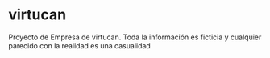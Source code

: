 # virtucan
Proyecto de Empresa de virtucan. Toda la información es ficticia y cualquier parecido con la realidad es una casualidad
